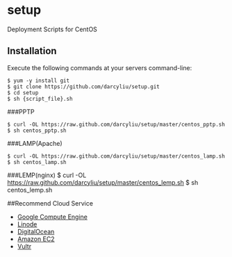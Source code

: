 setup
=====

Deployment Scripts for CentOS


## Installation

Execute the following commands at your servers command-line:

	$ yum -y install git
	$ git clone https://github.com/darcyliu/setup.git
	$ cd setup
	$ sh {script_file}.sh
	
###PPTP

	$ curl -OL https://raw.github.com/darcyliu/setup/master/centos_pptp.sh
	$ sh centos_pptp.sh

###LAMP(Apache)

	$ curl -OL https://raw.github.com/darcyliu/setup/master/centos_lamp.sh
	$ sh centos_lamp.sh
	
###LEMP(nginx)
	$ curl -OL https://raw.github.com/darcyliu/setup/master/centos_lemp.sh
	$ sh centos_lemp.sh
	
##Recommend Cloud Service
* [Google Compute Engine](https://cloud.google.com/products/compute-engine/) 
* [Linode](http://www.linode.com/?r=8dd6ddd391fc320d9f55ad101e051bde767df599)
* [DigitalOcean](https://www.digitalocean.com/?refcode=e655c19f2abb)
* [Amazon EC2](http://aws.amazon.com/ec2/)
* [Vultr](http://www.vultr.com/?ref=6813090)


